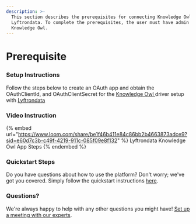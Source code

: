 ```yaml
---
description: >-
  This section describes the prerequisites for connecting Knowledge Owl to
  Lyftrondata. To complete the prerequisites, the user must have admin access to
  Knowledge Owl.
---
```


# Prerequisite

<mark style="color:blue;"></mark>

### Setup Instructions

Follow the steps below to create an OAuth app and obtain the OAuthClientId, and OAuthClientSecret for the [Knowledge Owl](https://www.lyftrondata.com/integration/business-analytics/knowledgeowl/)[ ](https://www.lyftrondata.com/integration/freshdesk/)driver setup with [Lyftrondata](https://www.lyftrondata.com)

### Video Instruction

{% embed url="https://www.loom.com/share/be1f46b411e84c86bb2b4663873adce9?sid=e60d7c3b-c49f-4219-911c-085f09e8f132" %}
Lyftrondata Knowledge Owl App Steps
{% endembed %}

### Quickstart Steps

Do you have questions about how to use the platform? Don't worry; we've got you covered. Simply follow the quickstart instructions [here](../../../quickstart-steps.md).

### Questions? <a href="#questions" id="questions"></a>

We're always happy to help with any other questions you might have! [Set up a meeting with our experts](https://www.lyftrondata.com/book-a-meeting/).

